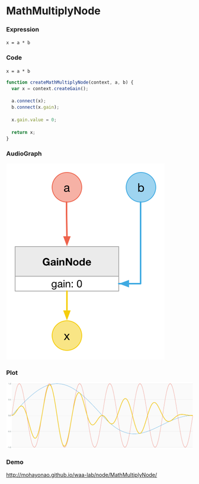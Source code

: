 # MathMultiplyNode

### Expression

`x = a * b`

### Code

`x = a * b`

```js
function createMathMultiplyNode(context, a, b) {
  var x = context.createGain();

  a.connect(x);
  b.connect(x.gain);

  x.gain.value = 0;

  return x;
}
```

### AudioGraph

![](MathMultiplyNode.png)

### Plot

![](MathMultiplyNodePlot.png)

### Demo

http://mohayonao.github.io/waa-lab/node/MathMultiplyNode/
